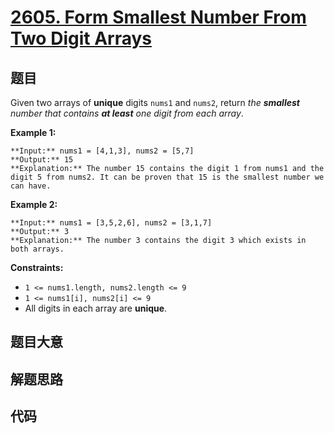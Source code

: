 # [2605. Form Smallest Number From Two Digit Arrays](https://leetcode.com/problems/form-smallest-number-from-two-digit-arrays)

## 题目

Given two arrays of **unique** digits `nums1` and `nums2`, return _the
**smallest** number that contains **at least** one digit from each array_.



**Example 1:**

    
    
    **Input:** nums1 = [4,1,3], nums2 = [5,7]
    **Output:** 15
    **Explanation:** The number 15 contains the digit 1 from nums1 and the digit 5 from nums2. It can be proven that 15 is the smallest number we can have.
    

**Example 2:**

    
    
    **Input:** nums1 = [3,5,2,6], nums2 = [3,1,7]
    **Output:** 3
    **Explanation:** The number 3 contains the digit 3 which exists in both arrays.
    



**Constraints:**

  * `1 <= nums1.length, nums2.length <= 9`
  * `1 <= nums1[i], nums2[i] <= 9`
  * All digits in each array are **unique**.


## 题目大意

## 解题思路

## 代码

```javascript

```
